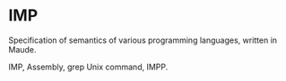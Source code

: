 # IMP
Specification of semantics of various programming languages, written in Maude.

IMP, Assembly, grep Unix command, IMPP.
